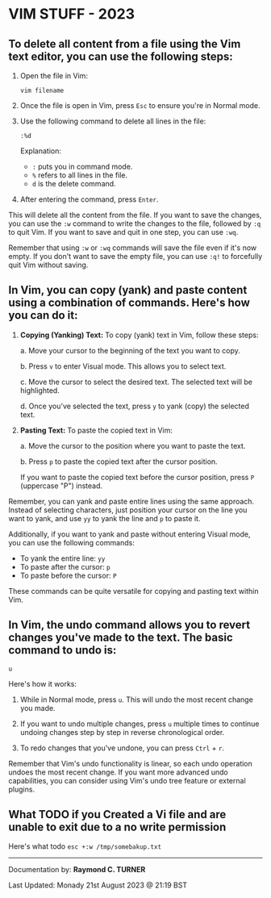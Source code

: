 # VIM STUFF - 2023

## To delete all content from a file using the Vim text editor, you can use the following steps:

1. Open the file in Vim:
   ```
   vim filename
   ```

2. Once the file is open in Vim, press `Esc` to ensure you're in Normal mode.

3. Use the following command to delete all lines in the file:
   ```
   :%d
   ```

   Explanation:
   - `:` puts you in command mode.
   - `%` refers to all lines in the file.
   - `d` is the delete command.

4. After entering the command, press `Enter`.

This will delete all the content from the file. If you want to save the changes, you can use the `:w` command to write the changes to the file, followed by `:q` to quit Vim. If you want to save and quit in one step, you can use `:wq`.

Remember that using `:w` or `:wq` commands will save the file even if it's now empty. If you don't want to save the empty file, you can use `:q!` to forcefully quit Vim without saving.

## In Vim, you can copy (yank) and paste content using a combination of commands. Here's how you can do it:

1. **Copying (Yanking) Text:**
   To copy (yank) text in Vim, follow these steps:

   a. Move your cursor to the beginning of the text you want to copy.
   
   b. Press `v` to enter Visual mode. This allows you to select text.
   
   c. Move the cursor to select the desired text. The selected text will be highlighted.
   
   d. Once you've selected the text, press `y` to yank (copy) the selected text.

2. **Pasting Text:**
   To paste the copied text in Vim:

   a. Move the cursor to the position where you want to paste the text.

   b. Press `p` to paste the copied text after the cursor position.
   
   If you want to paste the copied text before the cursor position, press `P` (uppercase "P") instead.

Remember, you can yank and paste entire lines using the same approach. Instead of selecting characters, just position your cursor on the line you want to yank, and use `yy` to yank the line and `p` to paste it.

Additionally, if you want to yank and paste without entering Visual mode, you can use the following commands:

- To yank the entire line: `yy`
- To paste after the cursor: `p`
- To paste before the cursor: `P`

These commands can be quite versatile for copying and pasting text within Vim.


## In Vim, the undo command allows you to revert changes you've made to the text. The basic command to undo is:

```
u
```

Here's how it works:

1. While in Normal mode, press `u`. This will undo the most recent change you made.

2. If you want to undo multiple changes, press `u` multiple times to continue undoing changes step by step in reverse chronological order.

3. To redo changes that you've undone, you can press `Ctrl` + `r`.

Remember that Vim's undo functionality is linear, so each undo operation undoes the most recent change. If you want more advanced undo capabilities, you can consider using Vim's undo tree feature or external plugins.

## What TODO if you Created a Vi file and are unable to exit due to a no write permission

Here's what todo
`esc +:w /tmp/somebakup.txt`

---

Documentation by: **Raymond C. TURNER**

Last Updated: Monady 21st August 2023 @ 21:19 BST